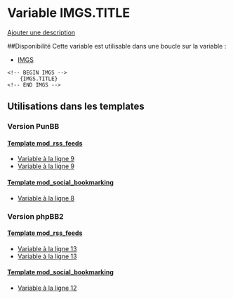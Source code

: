 # Variable IMGS.TITLE
[Ajouter une description](https://fa-tvars.appspot.com/var/IMGS.TITLE)

##Disponibilité
Cette variable est utilisable dans une boucle sur la variable :
* [IMGS](IMGS.md#readme)

```
<!-- BEGIN IMGS -->
    {IMGS.TITLE}
<!-- END IMGS -->
```

## Utilisations dans les templates

### Version PunBB

#### [Template mod_rss_feeds](punbb/mod_rss_feeds.md#readme)
* [Variable &agrave; la ligne 9](../punbb/mod_rss_feeds.tpl#L9)
* [Variable &agrave; la ligne 9](../punbb/mod_rss_feeds.tpl#L9)

#### [Template mod_social_bookmarking](punbb/mod_social_bookmarking.md#readme)
* [Variable &agrave; la ligne 8](../punbb/mod_social_bookmarking.tpl#L8)

### Version phpBB2

#### [Template mod_rss_feeds](subsilver/mod_rss_feeds.md#readme)
* [Variable &agrave; la ligne 13](../subsilver/mod_rss_feeds.tpl#L13)
* [Variable &agrave; la ligne 13](../subsilver/mod_rss_feeds.tpl#L13)

#### [Template mod_social_bookmarking](subsilver/mod_social_bookmarking.md#readme)
* [Variable &agrave; la ligne 12](../subsilver/mod_social_bookmarking.tpl#L12)